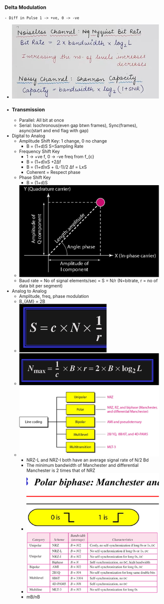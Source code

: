 ### Delta Modulation
	- Diff in Pulse 1 -> +ve, 0 -> -ve
- ![image.png](../assets/image_1701386919116_0.png)
- ### Transmission
	- Parallel: All bit at once
	- Serial: Isochronous(even gap btwn frames), Sync(frames), async(start and end flag with gap)
- Digital to Analog
	- Amplitude Shift Key: 1 change, 0 no change
		- B = (1+d)S             S=Sampling Rate
	- Frequency Shift Key
		- 1 -> +ve f, 0 -> -ve freq from f_{c}
		- B = (1+d)xS +2Δf
		- B = (1+d)xS + (L-1)/2 Δf = LxS
		- Coherent = Respect phase
	- Phase Shift Key
		- B = (1+d)S
	- ![image.png](../assets/image_1701384039613_0.png)
	- Baud rate = No of signal elements/sec = S = N/r (N=bitrate, r = no of data bit per segment)
- Analog to Analog
	- Amplitude, freq, phase modulation
	- B_{AM} = 2B
	- ![image.png](../assets/image_1701385514507_0.png)
	- ![image.png](../assets/image_1701385714018_0.png)
	- ![image.png](../assets/image_1701385840569_0.png)
		- NRZ-L and NRZ-I both have an average signal rate of N/2 Bd
		- The minimum bandwidth of Manchester and differential Manchester is 2 times that of NRZ
		- ![image.png](../assets/image_1701394897643_0.png)
		- ![image.png](../assets/image_1701395454428_0.png)
		- mB/nB